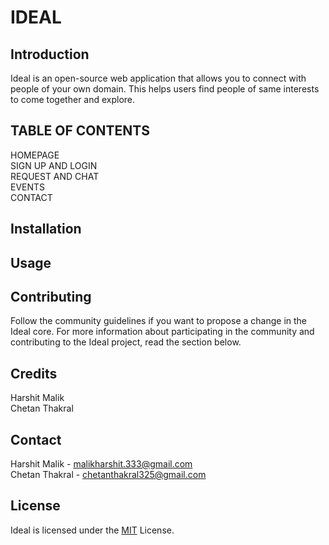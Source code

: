 
# IDEAL

## Introduction
Ideal is an open-source web application that allows you to connect with people of your own domain. This helps users find people of same interests to come together and explore.


## TABLE OF CONTENTS
HOMEPAGE <br />
SIGN UP AND LOGIN <br />
REQUEST AND CHAT <br />
EVENTS <br />
CONTACT <br />


## Installation


## Usage


## Contributing
Follow the community guidelines if you want to propose a change in the Ideal core. For more information about participating in the community and contributing to the Ideal project, read the section below.


## Credits
Harshit Malik  <br /> 
Chetan Thakral  <br /> 


## Contact
Harshit Malik - malikharshit.333@gmail.com  <br /> 
Chetan Thakral - chetanthakral325@gmail.com  <br /> 


## License
Ideal is licensed under the [MIT](https://choosealicense.com/licenses/mit/) License.

